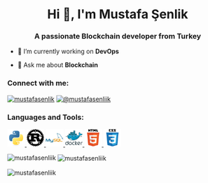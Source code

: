 <h1 align="center">Hi 👋, I'm Mustafa Şenlik</h1>
<h3 align="center">A passionate Blockchain developer from Turkey</h3>

- 🔭 I’m currently working on **DevOps**

- 💬 Ask me about **Blockchain**

<h3 align="left">Connect with me:</h3>
<p align="left">
<a href="https://linkedin.com/in/mustafasenlik" target="blank"><img align="center" src="https://raw.githubusercontent.com/rahuldkjain/github-profile-readme-generator/master/src/images/icons/Social/linked-in-alt.svg" alt="mustafasenlik" height="30" width="40" /></a>
<a href="https://medium.com/@mustafasenliik" target="blank"><img align="center" src="https://raw.githubusercontent.com/rahuldkjain/github-profile-readme-generator/master/src/images/icons/Social/medium.svg" alt="@mustafasenliik" height="30" width="40" /></a>
</p>

<h3 align="left">Languages and Tools:</h3>
<p align="left">
    <a href="https://www.python.org" target="_blank" rel="noreferrer"> 
        <img src="https://raw.githubusercontent.com/devicons/devicon/master/icons/python/python-original.svg" alt="python" width="40" height="40"/> 
    </a> 
    <a href="https://www.rust-lang.org" target="_blank" rel="noreferrer"> 
        <img src="https://raw.githubusercontent.com/devicons/devicon/master/icons/rust/rust-plain.svg" alt="rust" width="40" height="40"/> 
    </a> 
    <a href="https://www.mysql.com/" target="_blank" rel="noreferrer"> 
        <img src="https://raw.githubusercontent.com/devicons/devicon/master/icons/mysql/mysql-original-wordmark.svg" alt="mysql" width="40" height="40"/> 
    </a> 
    <a href="https://www.docker.com/" target="_blank" rel="noreferrer"> 
        <img src="https://raw.githubusercontent.com/devicons/devicon/master/icons/docker/docker-original-wordmark.svg" alt="docker" width="40" height="40"/> 
    </a> 
    <a href="https://www.w3.org/html/" target="_blank" rel="noreferrer"> 
        <img src="https://raw.githubusercontent.com/devicons/devicon/master/icons/html5/html5-original-wordmark.svg" alt="html5" width="40" height="40"/> 
    </a> 
    <a href="https://www.w3schools.com/css/" target="_blank" rel="noreferrer"> 
        <img src="https://raw.githubusercontent.com/devicons/devicon/master/icons/css3/css3-original-wordmark.svg" alt="css3" width="40" height="40"/> 
    </a> 
</p>


<p><img align="left" src="https://github-readme-stats.vercel.app/api/top-langs?username=mustafasenliik&show_icons=true&locale=en&layout=compact" alt="mustafasenliik" /></p>

<p>&nbsp;<img align="center" src="https://github-readme-stats.vercel.app/api?username=mustafasenliik&show_icons=true&locale=en" alt="mustafasenliik" /></p>

<p><img align="center" src="https://github-readme-streak-stats.herokuapp.com/?user=mustafasenliik&" alt="mustafasenliik" /></p>
